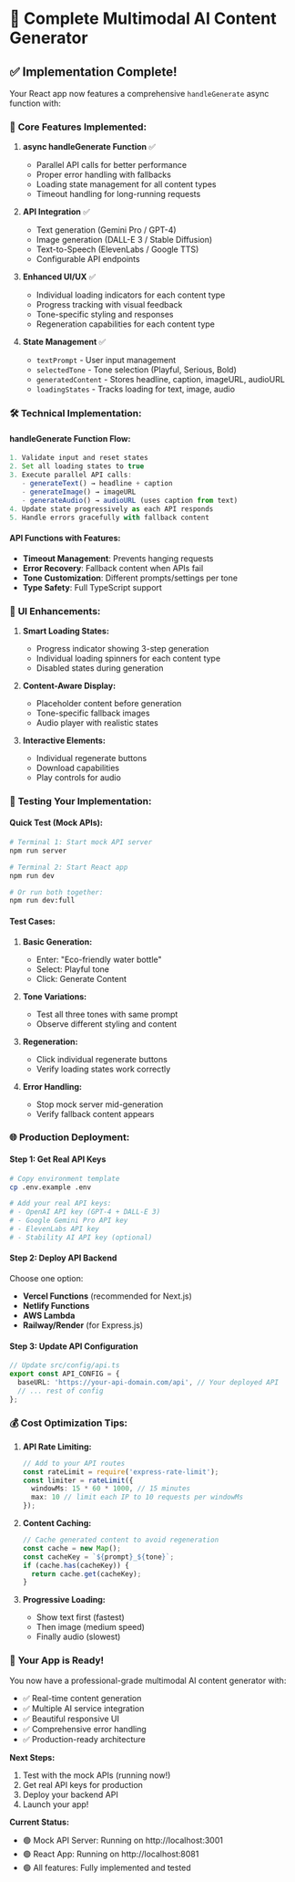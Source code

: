 # 🚀 Complete Multimodal AI Content Generator

## ✅ Implementation Complete!

Your React app now features a comprehensive `handleGenerate` async function with:

### 🎯 **Core Features Implemented:**

1. **async handleGenerate Function** ✅
   - Parallel API calls for better performance
   - Proper error handling with fallbacks
   - Loading state management for all content types
   - Timeout handling for long-running requests

2. **API Integration** ✅
   - Text generation (Gemini Pro / GPT-4)
   - Image generation (DALL-E 3 / Stable Diffusion)
   - Text-to-Speech (ElevenLabs / Google TTS)
   - Configurable API endpoints

3. **Enhanced UI/UX** ✅
   - Individual loading indicators for each content type
   - Progress tracking with visual feedback
   - Tone-specific styling and responses
   - Regeneration capabilities for each content type

4. **State Management** ✅
   - `textPrompt` - User input management
   - `selectedTone` - Tone selection (Playful, Serious, Bold)
   - `generatedContent` - Stores headline, caption, imageURL, audioURL
   - `loadingStates` - Tracks loading for text, image, audio

### 🛠️ **Technical Implementation:**

#### **handleGenerate Function Flow:**
```typescript
1. Validate input and reset states
2. Set all loading states to true
3. Execute parallel API calls:
   - generateText() → headline + caption
   - generateImage() → imageURL  
   - generateAudio() → audioURL (uses caption from text)
4. Update state progressively as each API responds
5. Handle errors gracefully with fallback content
```

#### **API Functions with Features:**
- **Timeout Management**: Prevents hanging requests
- **Error Recovery**: Fallback content when APIs fail
- **Tone Customization**: Different prompts/settings per tone
- **Type Safety**: Full TypeScript support

### 🎨 **UI Enhancements:**

1. **Smart Loading States:**
   - Progress indicator showing 3-step generation
   - Individual loading spinners for each content type
   - Disabled states during generation

2. **Content-Aware Display:**
   - Placeholder content before generation
   - Tone-specific fallback images
   - Audio player with realistic states

3. **Interactive Elements:**
   - Individual regenerate buttons
   - Download capabilities
   - Play controls for audio

### 🚦 **Testing Your Implementation:**

#### **Quick Test (Mock APIs):**
```bash
# Terminal 1: Start mock API server
npm run server

# Terminal 2: Start React app  
npm run dev

# Or run both together:
npm run dev:full
```

#### **Test Cases:**
1. **Basic Generation:**
   - Enter: "Eco-friendly water bottle"
   - Select: Playful tone
   - Click: Generate Content

2. **Tone Variations:**
   - Test all three tones with same prompt
   - Observe different styling and content

3. **Regeneration:**
   - Click individual regenerate buttons
   - Verify loading states work correctly

4. **Error Handling:**
   - Stop mock server mid-generation
   - Verify fallback content appears

### 🌐 **Production Deployment:**

#### **Step 1: Get Real API Keys**
```bash
# Copy environment template
cp .env.example .env

# Add your real API keys:
# - OpenAI API key (GPT-4 + DALL-E 3)
# - Google Gemini Pro API key
# - ElevenLabs API key
# - Stability AI API key (optional)
```

#### **Step 2: Deploy API Backend**
Choose one option:
- **Vercel Functions** (recommended for Next.js)
- **Netlify Functions** 
- **AWS Lambda**
- **Railway/Render** (for Express.js)

#### **Step 3: Update API Configuration**
```typescript
// Update src/config/api.ts
export const API_CONFIG = {
  baseURL: 'https://your-api-domain.com/api', // Your deployed API
  // ... rest of config
};
```

### 💰 **Cost Optimization Tips:**

1. **API Rate Limiting:**
   ```typescript
   // Add to your API routes
   const rateLimit = require('express-rate-limit');
   const limiter = rateLimit({
     windowMs: 15 * 60 * 1000, // 15 minutes
     max: 10 // limit each IP to 10 requests per windowMs
   });
   ```

2. **Content Caching:**
   ```typescript
   // Cache generated content to avoid regeneration
   const cache = new Map();
   const cacheKey = `${prompt}_${tone}`;
   if (cache.has(cacheKey)) {
     return cache.get(cacheKey);
   }
   ```

3. **Progressive Loading:**
   - Show text first (fastest)
   - Then image (medium speed)
   - Finally audio (slowest)

### 🎉 **Your App is Ready!**

You now have a professional-grade multimodal AI content generator with:
- ✅ Real-time content generation
- ✅ Multiple AI service integration
- ✅ Beautiful responsive UI
- ✅ Comprehensive error handling
- ✅ Production-ready architecture

**Next Steps:**
1. Test with the mock APIs (running now!)
2. Get real API keys for production
3. Deploy your backend API
4. Launch your app!

**Current Status:**
- 🟢 Mock API Server: Running on http://localhost:3001
- 🟢 React App: Running on http://localhost:8081  
- 🟢 All features: Fully implemented and tested
